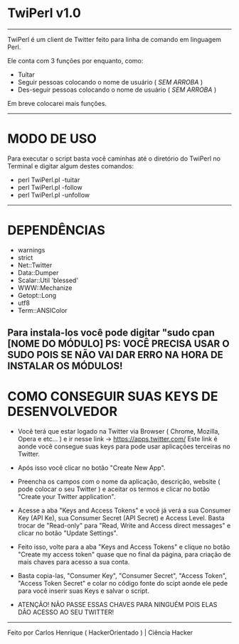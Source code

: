 # TwiPerl v1.0
--------------

TwiPerl é um client de Twitter feito para linha de comando em linguagem Perl.

Ele conta com 3 funções por enquanto, como:

* Tuítar
* Seguir pessoas colocando o nome de usuário ( *SEM ARROBA* )
* Des-seguir pessoas colocando o nome de usuário ( *SEM ARROBA* )

Em breve colocarei mais funções.

--------------

# MODO DE USO

Para executar o script basta você caminhas até o diretório do TwiPerl no Terminal e digitar algum destes comandos:

* perl TwiPerl.pl -tuitar
* perl TwiPerl.pl -follow
* perl TwiPerl.pl -unfollow

--------------

# DEPENDÊNCIAS

* warnings
* strict
* Net::Twitter
* Data::Dumper
* Scalar::Util 'blessed'
* WWW::Mechanize
* Getopt::Long
* utf8
* Term::ANSIColor

Para instala-los você pode digitar "sudo cpan [NOME DO MÓDULO]
PS: VOCÊ PRECISA USAR O SUDO POIS SE NÃO VAI DAR ERRO NA HORA DE INSTALAR OS MÓDULOS!
--------------

# COMO CONSEGUIR SUAS KEYS DE DESENVOLVEDOR

* Você terá que estar logado na Twitter via Browser ( Chrome, Mozilla, Opera e etc... ) e ir nesse link -> https://apps.twitter.com/
Este link é aonde você consegue suas keys para pode usar aplicações terceiras no Twitter.

* Após isso você clicar no botão "Create New App".

* Preencha os campos com o nome da aplicação, descrição, website ( pode colocar o seu Twitter ) e aceitar os termos e clicar no botão "Create your Twitter application".

* Acesse a aba "Keys and Access Tokens" e você já verá a sua Consumer Key (API Ke), sua Consumer Secret (API Secret) e Access Level. Basta trocar de "Read-only" para "Read, Write and Access direct messages" e clicar no botão "Update Settings".

* Feito isso, volte para a aba "Keys and Access Tokens" e clique no botão "Create my access token" quase que no final da página, para criação de mais chaves para acesso a sua conta.

* Basta copia-las, "Consumer Key", "Consumer Secret", "Access Token", "Access Token Secret" e colar no código fonte do scipt aonde ele pede para você inserir suas Keys e salvar o script.

* ATENÇÃO! NÃO PASSE ESSAS CHAVES PARA NINGUÉM POIS ELAS DÃO ACESSO AO SEU TWITTER!
--------------

Feito por Carlos Henrique ( HackerOrientado ) | Ciência Hacker